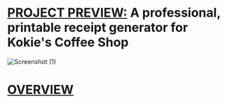 # <ins>PROJECT PREVIEW:</ins> A professional, printable receipt generator for Kokie's Coffee Shop
![Screenshot (1)](https://github.com/user-attachments/assets/ecf3c39b-f8db-4d2a-bd44-e97c4269128e)

# <ins>OVERVIEW</ins>
